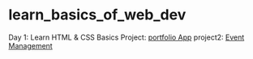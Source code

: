 # learn_basics_of_web_dev
Day 1: Learn HTML & CSS Basics
Project: [portfolio App](https://itzdineshx.github.io/learn_basics_of_web_dev/portfolio/index.html)
project2: [Event Management](https://events-xa.neocities.org/Events/event)
